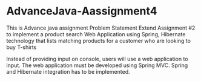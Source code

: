 # AdvanceJava-Aassignment4
This is Advance java assignment
Problem Statement
Extend Assignment #2 to implement a product search Web Application using Spring, Hibernate technology  that lists matching products for a customer who are looking to buy T-shirts

Instead of providing input on console, users will use a web application to input. The web application must be developed using Spring MVC. Spring and Hibernate integration has to be implemented.

